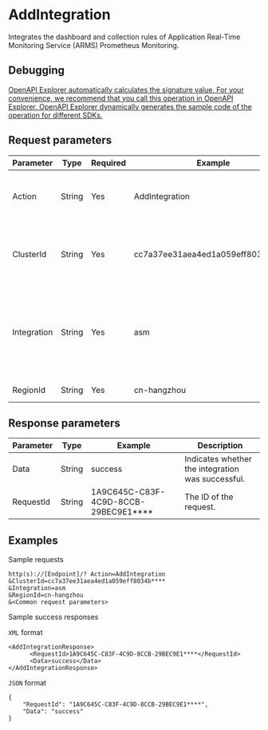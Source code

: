 # AddIntegration

Integrates the dashboard and collection rules of Application Real-Time Monitoring Service \(ARMS\) Prometheus Monitoring.

## Debugging

[OpenAPI Explorer automatically calculates the signature value. For your convenience, we recommend that you call this operation in OpenAPI Explorer. OpenAPI Explorer dynamically generates the sample code of the operation for different SDKs.](https://api.aliyun.com/#product=ARMS&api=AddIntegration&type=RPC&version=2019-08-08)

## Request parameters

|Parameter|Type|Required|Example|Description|
|---------|----|--------|-------|-----------|
|Action|String|Yes|AddIntegration|The operation that you want to perform. Set the value to `AddIntegration`. |
|ClusterId|String|Yes|cc7a37ee31aea4ed1a059eff8034b\*\*\*\*|The ID of an Alibaba Cloud Container Service for Kubernetes cluster. |
|Integration|String|Yes|asm|The software abbreviation that is supported by ARMS. Valid values \(case-insensitive\): `ASM`, `IoT`, and `Flink`. |
|RegionId|String|Yes|cn-hangzhou|The region ID of the instance. |

## Response parameters

|Parameter|Type|Example|Description|
|---------|----|-------|-----------|
|Data|String|success|Indicates whether the integration was successful. |
|RequestId|String|1A9C645C-C83F-4C9D-8CCB-29BEC9E1\*\*\*\*|The ID of the request. |

## Examples

Sample requests

```
http(s)://[Endpoint]/? Action=AddIntegration
&ClusterId=cc7a37ee31aea4ed1a059eff8034b****
&Integration=asm
&RegionId=cn-hangzhou
&<Common request parameters>
```

Sample success responses

`XML` format

```
<AddIntegrationResponse>
	  <RequestId>1A9C645C-C83F-4C9D-8CCB-29BEC9E1****</RequestId>
	  <Data>success</Data>
</AddIntegrationResponse>
```

`JSON` format

```
{
    "RequestId": "1A9C645C-C83F-4C9D-8CCB-29BEC9E1****",
    "Data": "success"
}
```

